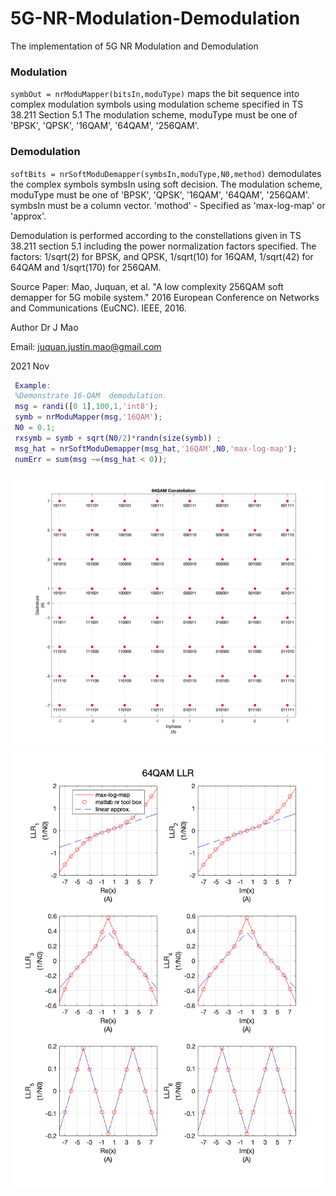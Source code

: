 # 5G-NR-Modulation-Demodulation
The implementation of 5G NR Modulation and Demodulation
### Modulation
`symbOut = nrModuMapper(bitsIn,moduType)` maps the bit sequence into 
complex modulation symbols using modulation scheme specified in TS 38.211 Section 5.1
The modulation scheme, moduType must be one of  'BPSK', 'QPSK', '16QAM', '64QAM', '256QAM'.


### Demodulation
  `softBits = nrSoftModuDemapper(symbsIn,moduType,N0,method)` demodulates the complex symbols
  symbsIn using soft decision. The modulation scheme, moduType must be one
  of  'BPSK', 'QPSK', '16QAM', '64QAM', '256QAM'. symbsIn must be
  a column vector.
  'mothod'   -   Specified as 'max-log-map' or 'approx'.

  Demodulation is performed according to the constellations given in
  TS 38.211 section 5.1 including the power normalization factors
  specified. The factors: 1/sqrt(2) for BPSK, and QPSK,
  1/sqrt(10) for 16QAM, 1/sqrt(42) for 64QAM and 1/sqrt(170) for 256QAM.

  Source Paper: Mao, Juquan, et al. "A low complexity 256QAM soft demapper for 5G mobile system." 
  2016 European Conference on Networks and Communications (EuCNC). IEEE, 2016.
  
  Author Dr J Mao
  
  Email: juquan.justin.mao@gmail.com
  
  2021 Nov
 ``` matlab
  Example:
  %Demonstrate 16-QAM  demodulation.
  msg = randi([0 1],100,1,'int8');
  symb = nrModuMapper(msg,'16QAM');
  N0 = 0.1;
  rxsymb = symb + sqrt(N0/2)*randn(size(symb)) ;
  msg_hat = nrSoftModuDemapper(msg_hat,'16QAM',N0,'max-log-map');
  numErr = sum(msg ~=(msg_hat < 0));
  ```
  
  ![constellation](Source-Files/Figs/CSTL_64_QAM.png)
   ![constellation](Source-Files/Figs/LLR_64_QAM.png)
